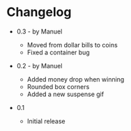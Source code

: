 # Changelog

- 0.3 - by Manuel
  - Moved from dollar bills to coins
  - Fixed a container bug

- 0.2 - by Manuel
  - Added money drop when winning
  - Rounded box corners
  - Added a new suspense gif

- 0.1
  - Initial release